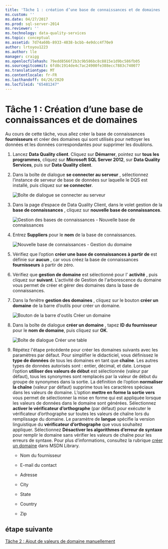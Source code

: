 ```yaml
---
title: 'Tâche 1 : création d’une base de connaissances et de domaines | Microsoft Docs'
ms.custom: ''
ms.date: 04/27/2017
ms.prod: sql-server-2014
ms.reviewer: ''
ms.technology: data-quality-services
ms.topic: conceptual
ms.assetid: 7d74a60b-8933-4038-bcbb-4e9dcc4f70e9
author: lrtoyou1223
ms.author: lle
manager: craigg
ms.openlocfilehash: 79edd8566f2b3c9b586bc8c8815e1d9bc586fb05
ms.sourcegitcommit: 6fd8c1914de4c7ac24900fe388ecc7883c740077
ms.translationtype: MT
ms.contentlocale: fr-FR
ms.lasthandoff: 04/26/2020
ms.locfileid: "65481247"
---
```

# <a name="task-1-creating-a-knowledge-base-and-domains"></a>Tâche 1 : Création d’une base de connaissances et de domaines
  Au cours de cette tâche, vous allez créer la base de connaissances **fournisseurs** et créer des domaines qui sont utilisés pour nettoyer les données et les données correspondantes pour supprimer les doublons.  
  
1.  Lancez **Data Quality client**. Cliquez sur **Démarrer**, pointez sur **tous les programmes**, cliquez sur **Microsoft SQL Server 2012**, sur **Data Quality Services**, puis sur **Data Quality client**.  
  
2.  Dans la boîte de dialogue **se connecter au serveur** , sélectionnez l’instance de serveur de base de données sur laquelle le DQS est installé, puis cliquez sur **se connecter**.  
  
     ![Boîte de dialogue se connecter au serveur](../../2014/tutorials/media/et-creatingaknowledgebaseanddomains-01.jpg "Boîte de dialogue Connexion au serveur")  
  
3.  Dans la page d’espace de Data Quality Client, dans le volet gestion de la **base de connaissances** , cliquez sur **nouvelle base de connaissances**.  
  
     ![Gestion des bases de connaissances - Nouvelle base de connaissances](../../2014/tutorials/media/et-creatingaknowledgebaseanddomains-02.jpg "Gestion des bases de connaissances - Nouvelle base de connaissances")  
  
4.  Entrez **Suppliers** pour le **nom** de la base de connaissances.  
  
     ![Nouvelle base de connaissances - Gestion du domaine](../../2014/tutorials/media/et-creatingaknowledgebaseanddomains-03.jpg "Nouvelle base de connaissances - Gestion du domaine")  
  
5.  Vérifiez que l’option **créer une base de connaissances à partir de** est définie sur **aucun** , car vous créez la base de connaissances **fournisseurs** à partir de zéro.  
  
6.  Vérifiez que **gestion de domaine** est sélectionné pour l' **activité** , puis cliquez sur **suivant**. L'activité de Gestion de l'arborescence du domaine vous permet de créer et gérer des domaines dans la base de connaissances.  
  
7.  Dans la fenêtre **gestion des domaines** , cliquez sur le bouton **créer un domaine** de la barre d’outils pour créer un domaine.  
  
     ![Bouton de la barre d'outils Créer un domaine](../../2014/tutorials/media/et-creatingaknowledgebaseanddomains-04.jpg "Bouton de la barre d'outils Créer un domaine")  
  
8.  Dans la boîte de dialogue **créer un domaine** , tapez **ID du fournisseur** pour le **nom de domaine**, puis cliquez sur **OK**.  
  
     ![Boîte de dialogue Créer une table](../../2014/tutorials/media/et-creatingaknowledgebaseanddomains-05.jpg "Boîte de dialogue Créer une table")  
  
9. Répétez l'étape précédente pour créer les domaines suivants avec les paramètres par défaut. Pour simplifier le didacticiel, vous définissez le **type de données** de tous les domaines en tant que **chaîne**. Les autres types de données autorisés sont : entier, décimal, et date. Lorsque l’option **utiliser des valeurs de début** est sélectionnée (valeur par défaut), tous les synonymes sont remplacés par la valeur de début du groupe de synonymes dans la sortie. La définition de l’option **normaliser la chaîne** (valeur par défaut) supprime tous les caractères spéciaux dans les valeurs de domaine. L’option **mettre en forme la sortie vers** vous permet de sélectionner la mise en forme qui est appliquée lorsque les valeurs de données dans le domaine sont générées. Sélectionnez **activer le vérificateur d’orthographe** (par défaut) pour exécuter le vérificateur d’orthographe sur toutes les valeurs de chaîne lors du remplissage du domaine. Le paramètre de **langue** spécifie la version linguistique du **vérificateur d’orthographe** que vous souhaitez appliquer. Sélectionnez **Désactiver les algorithmes d’erreur de syntaxe** pour remplir le domaine sans vérifier les valeurs de chaîne pour les erreurs de syntaxe. Pour plus d’informations, consultez la rubrique [créer un domaine](https://msdn.microsoft.com/library/hh510401.aspx) dans MSDN Library.  
  
    -   Nom du fournisseur  
  
    -   E-mail du contact  
  
    -   Adresse  
  
    -   City  
  
    -   State  
  
    -   Country  
  
    -   Zip  
  
## <a name="next-step"></a>étape suivante  
 [Tâche 2 : Ajout de valeurs de domaine manuellement](../../2014/tutorials/task-2-adding-domain-values-manually.md)  
  
  
